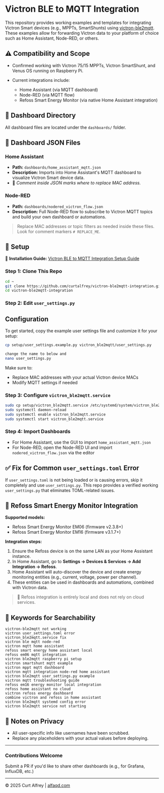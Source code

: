 # Victron BLE to MQTT Integration

This repository provides working examples and templates for integrating Victron Smart devices (e.g., MPPTs, SmartShunts) using [victron-ble2mqtt](https://github.com/Louisvdw/victron-ble2mqtt). These examples allow for forwarding Victron data to your platform of choice such as Home Assistant, Node-RED, or others.

## ⚠️ Compatibility and Scope

* Confirmed working with Victron 75/15 MPPTs, Victron SmartShunt, and Venus OS running on Raspberry Pi.
* Current integrations include:

  * Home Assistant (via MQTT dashboard)
  * Node-RED (via MQTT flow)
  * Refoss Smart Energy Monitor (via native Home Assistant integration)

## 📁 Dashboard Directory

All dashboard files are located under the `dashboards/` folder.

## 🧩 Dashboard JSON Files

### Home Assistant

* **Path:** `dashboards/home_assistant_mqtt.json`
* **Description:** Imports into Home Assistant's MQTT dashboard to visualize Victron Smart device data.
* 📝 *Comment inside JSON marks where to replace MAC address.*

### Node-RED

* **Path:** `dashboards/nodered_victron_flow.json`
* **Description:** Full Node-RED flow to subscribe to Victron MQTT topics and build your own dashboard or automations.

> Replace MAC addresses or topic filters as needed inside these files. Look for comment markers `# REPLACE_ME`.

## 🔧 Setup





📄 **Installation Guide:** [Victron BLE to MQTT Integration Setup Guide](https://github.com/curtalfrey/victron-ble2mqtt-integration/blob/main/Victron%20Ble2mqtt%20Install.md)






### Step 1: Clone This Repo

```bash
cd ~
git clone https://github.com/curtalfrey/victron-ble2mqtt-integration.git
cd victron-ble2mqtt-integration
```

### Step 2: Edit `user_settings.py`


## Configuration

To get started, copy the example user settings file and customize it for your setup:

```bash
cp setup/user_settings.example.py victron_ble2mqtt/user_settings.py
```


```bash
change the name to below and 
nano user_settings.py
```

Make sure to:

* Replace MAC addresses with your actual Victron device MACs
* Modify MQTT settings if needed

### Step 3: Configure `victron_ble2mqtt.service`

```bash
sudo cp setup/victron_ble2mqtt.service /etc/systemd/system/victron_ble2mqtt.service
sudo systemctl daemon-reload
sudo systemctl enable victron_ble2mqtt.service
sudo systemctl start victron_ble2mqtt.service
```

### Step 4: Import Dashboards

* For Home Assistant, use the GUI to import `home_assistant_mqtt.json`
* For Node-RED, open the Node-RED UI and import `nodered_victron_flow.json` via the editor

## ✅ Fix for Common `user_settings.toml` Error

If `user_settings.toml` is not being loaded or is causing errors, skip it completely and use `user_settings.py`. This repo provides a verified working `user_settings.py` that eliminates TOML-related issues.

## 🔌 Refoss Smart Energy Monitor Integration

**Supported models:**

* Refoss Smart Energy Monitor EM06 (firmware v2.3.8+)
* Refoss Smart Energy Monitor EM16 (firmware v3.1.7+)

**Integration steps:**

1. Ensure the Refoss device is on the same LAN as your Home Assistant instance.
2. In Home Assistant, go to **Settings → Devices & Services → Add Integration → Refoss**.
3. Home Assistant will auto-discover the device and create energy monitoring entities (e.g., current, voltage, power per channel).
4. These entities can be used in dashboards and automations, combined with Victron data.

> 📝 Refoss integration is entirely local and does not rely on cloud services.



## 📌 Keywords for Searchability

```
victron-ble2mqtt not working
victron user_settings.toml error
victron_ble2mqtt.service fix
victron ble mqtt node-red
victron mqtt home assistant
refoss smart energy home assistant local
refoss em06 mqtt integration
victron ble2mqtt raspberry pi setup
victron smartshunt mqtt example
victron mppt mqtt dashboard
victron mqtt integration node-red home assistant
victron ble2mqtt user_settings.py example
victron mqtt troubleshooting guide
refoss em16 energy monitor local integration
refoss home assistant no cloud
victron refoss energy dashboard
combine victron and refoss in home assistant
victron ble2mqtt systemd config error
victron ble2mqtt service not starting
```

## 🔐 Notes on Privacy

* All user-specific info like usernames have been scrubbed.
* Replace any placeholders with your actual values before deploying.

---

### Contributions Welcome

Submit a PR if you'd like to share other dashboards (e.g., for Grafana, InfluxDB, etc.)

---

© 2025 Curt Alfrey | [alfaqd.com](https://alfaqd.com)
